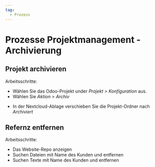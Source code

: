 ```yaml
---
tag:
  - Prozess
---
```

# Prozesse Projektmanagement - Archivierung

## Projekt archivieren

Arbeitsschritte:

- Wählen Sie das Odoo-Projekt under *Projekt > Konfiguration* aus.
- Wählen Sie *Aktion > Archiv*
* In der Nextcloud-Ablage verschieben Sie die Projekt-Ordner nach *Archiviert*

## Refernz entfernen

Arbeitsschritte:

* Das Website-Repo anzeigen
* Suchen Dateien mit Name des Kunden und entfernen
* Suchen Texte mit Name des Kunden und entfernen